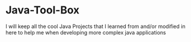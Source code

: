 # Java-Tool-Box
I will keep all the cool Java Projects that I learned from and/or modified in here to help me when developing more complex java applications
